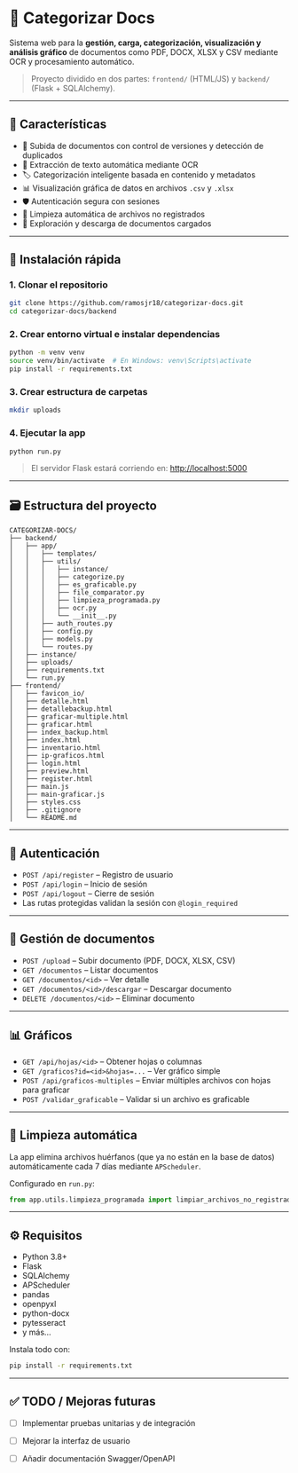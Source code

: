 # 📂 Categorizar Docs

Sistema web para la **gestión, carga, categorización, visualización y análisis gráfico** de documentos como PDF, DOCX, XLSX y CSV mediante OCR y procesamiento automático.

> Proyecto dividido en dos partes: `frontend/` (HTML/JS) y `backend/` (Flask + SQLAlchemy).

---

## 📌 Características

- 🧾 Subida de documentos con control de versiones y detección de duplicados
- 📑 Extracción de texto automática mediante OCR
- 🏷️ Categorización inteligente basada en contenido y metadatos
- 📊 Visualización gráfica de datos en archivos `.csv` y `.xlsx`
- 🛡️ Autenticación segura con sesiones
- 🧹 Limpieza automática de archivos no registrados
- 🔎 Exploración y descarga de documentos cargados

---

## 🚀 Instalación rápida

### 1. Clonar el repositorio

```bash
git clone https://github.com/ramosjr18/categorizar-docs.git
cd categorizar-docs/backend
```

### 2. Crear entorno virtual e instalar dependencias

```bash
python -m venv venv
source venv/bin/activate  # En Windows: venv\Scripts\activate
pip install -r requirements.txt
```

### 3. Crear estructura de carpetas

```bash
mkdir uploads
```

### 4. Ejecutar la app

```bash
python run.py
```

> El servidor Flask estará corriendo en: [http://localhost:5000](http://localhost:5000)

---

## 🗃️ Estructura del proyecto

```
CATEGORIZAR-DOCS/
├── backend/
│   ├── app/
│   │   ├── templates/
│   │   ├── utils/
│   │   │   ├── instance/
│   │   │   ├── categorize.py
│   │   │   ├── es_graficable.py
│   │   │   ├── file_comparator.py
│   │   │   ├── limpieza_programada.py
│   │   │   ├── ocr.py
│   │   │   └── __init__.py
│   │   ├── auth_routes.py
│   │   ├── config.py
│   │   ├── models.py
│   │   └── routes.py
│   ├── instance/
│   ├── uploads/
│   ├── requirements.txt
│   └── run.py
├── frontend/
│   ├── favicon_io/
│   ├── detalle.html
│   ├── detallebackup.html
│   ├── graficar-multiple.html
│   ├── graficar.html
│   ├── index_backup.html
│   ├── index.html
│   ├── inventario.html
│   ├── ip-graficos.html
│   ├── login.html
│   ├── preview.html
│   ├── register.html
│   ├── main.js
│   ├── main-graficar.js   
│   ├── styles.css
│   ├── .gitignore
│   └── README.md

```

---

## 🔐 Autenticación

- `POST /api/register` – Registro de usuario
- `POST /api/login` – Inicio de sesión
- `POST /api/logout` – Cierre de sesión
- Las rutas protegidas validan la sesión con `@login_required`

---

## 📁 Gestión de documentos

- `POST /upload` – Subir documento (PDF, DOCX, XLSX, CSV)
- `GET /documentos` – Listar documentos
- `GET /documentos/<id>` – Ver detalle
- `GET /documentos/<id>/descargar` – Descargar documento
- `DELETE /documentos/<id>` – Eliminar documento

---

## 📊 Gráficos

- `GET /api/hojas/<id>` – Obtener hojas o columnas
- `GET /graficos?id=<id>&hojas=...` – Ver gráfico simple
- `POST /api/graficos-multiples` – Enviar múltiples archivos con hojas para graficar
- `POST /validar_graficable` – Validar si un archivo es graficable

---

## 🧼 Limpieza automática

La app elimina archivos huérfanos (que ya no están en la base de datos) automáticamente cada 7 días mediante `APScheduler`.

Configurado en `run.py`:

```python
from app.utils.limpieza_programada import limpiar_archivos_no_registrados
```

---

## ⚙️ Requisitos

- Python 3.8+
- Flask
- SQLAlchemy
- APScheduler
- pandas
- openpyxl
- python-docx
- pytesseract
- y más...

Instala todo con:

```bash
pip install -r requirements.txt
```

---

## ✅ TODO / Mejoras futuras

- [ ] Implementar pruebas unitarias y de integración
- [ ] Mejorar la interfaz de usuario
- [ ] Añadir documentación Swagger/OpenAPI

